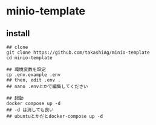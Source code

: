 # minio-template

## install

```bash:bash
## clone
git clone https://github.com/takashiAg/minio-template
cd minio-template

## 環境変数を設定
cp .env.example .env
## then, edit .env .
## nano .envとかで編集してください

## 起動
docker compose up -d
## -d は消しても良い
## ubuntuとかだとdocker-compose up -d
```
